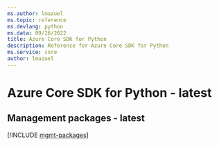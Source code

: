 ```yaml
---
ms.author: lmazuel
ms.topic: reference
ms.devlang: python
ms.data: 09/26/2022
title: Azure Core SDK for Python
description: Reference for Azure Core SDK for Python
ms.service: core
author: lmazuel
---
```

# Azure Core SDK for Python - latest

## Management packages - latest
[!INCLUDE [mgmt-packages](core-mgmt-index.md)]